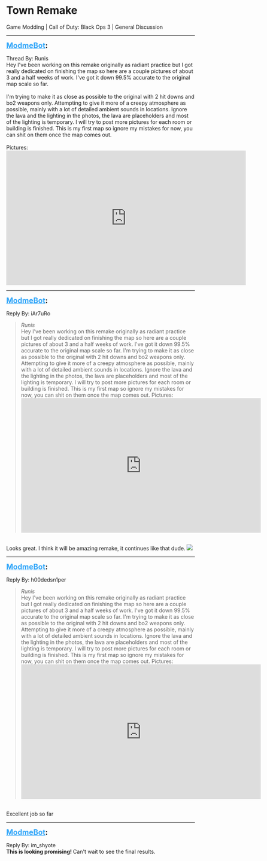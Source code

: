 # Town Remake
Game Modding | Call of Duty: Black Ops 3 | General Discussion

---
<strong style="font-size: 1.4em;"><span style="text-decoration: underline;text-decoration-color: #34a7f9;"><span style="color:#34a7f9;">ModmeBot</span></span>:</strong>

<p>Thread By: Runis<br />Hey I&#39;ve been working on this remake originally as radiant practice but I got really dedicated on finishing the map so here are a couple pictures of about 3 and a half weeks of work. I&#39;ve got it down 99.5% accurate to the original map scale so far.<br /> <br />I&#39;m trying to make it as close as possible to the original with 2 hit downs and bo2 weapons only. Attempting to give it more of a creepy atmosphere as possible, mainly with a lot of detailed ambient sounds in locations. Ignore the lava and the lighting in the photos, the lava are placeholders and most of the lighting is temporary. I will try to post more pictures for each room or building is finished. This is my first map so ignore my mistakes for now, you can shit on them once the map comes out.<br /> <br />Pictures:<br /><iframe type="text/html" width="640" height="360" src="https://www.youtube.com/embed/a/rYoIL" frameborder="0"></iframe></p>

---
<strong style="font-size: 1.4em;"><span style="text-decoration: underline;text-decoration-color: #34a7f9;"><span style="color:#34a7f9;">ModmeBot</span></span>:</strong>

<p>Reply By: iAr7uRo<br /><blockquote><em>Runis</em><br />Hey I&#39;ve been working on this remake originally as radiant practice but I got really dedicated on finishing the map so here are a couple pictures of about 3 and a half weeks of work. I&#39;ve got it down 99.5% accurate to the original map scale so far.   I&#39;m trying to make it as close as possible to the original with 2 hit downs and bo2 weapons only. Attempting to give it more of a creepy atmosphere as possible, mainly with a lot of detailed ambient sounds in locations. Ignore the lava and the lighting in the photos, the lava are placeholders and most of the lighting is temporary. I will try to post more pictures for each room or building is finished. This is my first map so ignore my mistakes for now, you can shit on them once the map comes out.   Pictures: <iframe type="text/html" width="640" height="360" src="https://www.youtube.com/embed/a/rYoIL" frameborder="0"></iframe>    </blockquote><br /> Looks great. I think it will be amazing remake, it continues like that dude. <img style="max-width: 500px;" src="http://aviacreations.com/modme/emoticons/happy.png"></p>

---
<strong style="font-size: 1.4em;"><span style="text-decoration: underline;text-decoration-color: #34a7f9;"><span style="color:#34a7f9;">ModmeBot</span></span>:</strong>

<p>Reply By: h00dedsn1per<br /><blockquote><em>Runis</em><br />Hey I&#39;ve been working on this remake originally as radiant practice but I got really dedicated on finishing the map so here are a couple pictures of about 3 and a half weeks of work. I&#39;ve got it down 99.5% accurate to the original map scale so far.   I&#39;m trying to make it as close as possible to the original with 2 hit downs and bo2 weapons only. Attempting to give it more of a creepy atmosphere as possible, mainly with a lot of detailed ambient sounds in locations. Ignore the lava and the lighting in the photos, the lava are placeholders and most of the lighting is temporary. I will try to post more pictures for each room or building is finished. This is my first map so ignore my mistakes for now, you can shit on them once the map comes out.   Pictures: <iframe type="text/html" width="640" height="360" src="https://www.youtube.com/embed/a/rYoIL" frameborder="0"></iframe>    </blockquote><br /> Excellent job so far</p>

---
<strong style="font-size: 1.4em;"><span style="text-decoration: underline;text-decoration-color: #34a7f9;"><span style="color:#34a7f9;">ModmeBot</span></span>:</strong>

<p>Reply By: im_shyote<br /><strong>This is looking promising! </strong>Can&#39;t wait to see the final results.</p>
